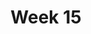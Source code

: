 ---
title: Week 15
days:
  - date: 2024-12-02
    events:
      "**Lecture 36**{: .label .label-lec} [Non-parametric Testing Alternatives](https://ph142-ucb.github.io/fa24/src/lec/Lec36_NonParamStat.html) [(Recording)](https://berkeley.zoom.us/rec/share/zU0UCMLO6uv0mohKKYz6MkxJb560OyJyHJ1Bkmm0d7gYt9Vcf9vSVoW6-So-zKau.nrw_0UvKcEnUEIHZ)":
  - date: 2024-12-04
    events:
      "**Lecture 37**{: .label .label-lec} [Regression Modeling with a Categorical Exposure](https://ph142-ucb.github.io/fa24/src/lec/Lec37_Regression-with-categorica.html) [(Recording)](https://berkeley.zoom.us/rec/share/p3axvmcDrBL746_nr7otTGdjLKiiaoVnLLk8NZekPXq8P0kSzxviQ7LIPkWdTRM.ayc3Qj5e3B69s_G2)":
      "**Lab**{: .label .label-lab} [Final Exam Review Session](https://docs.google.com/presentation/d/1Un3bFvidUh5ux6xgAqNJKTg5RriN7k8VsUI9JXM0fus/edit)":
  - date: 2024-12-06
    events:
     "**Lecture 38**{: .label .label-lec} [Final Exam Review](https://ph142-ucb.github.io/fa24/src/lec/Lec38_Part-III_review.pdf)":
     "**Data Project**{: .label .label-proj} Data Skills Demonstration Part III (Due 10:00 PM PST)":
---
